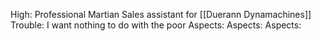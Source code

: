 High: Professional Martian Sales assistant for [[Duerann Dynamachines]]
Trouble: I want nothing to do with the poor
Aspects:
Aspects:
Aspects: